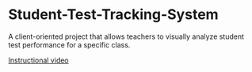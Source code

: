 # Student-Test-Tracking-System

A client-oriented project that allows teachers to visually analyze student test performance for a specific class.

<a href="https://drive.google.com/file/d/1BNSjCLb17SCKZuSwQ745LbcYzwWxev-e/view?usp=sharing">Instructional video</a>

